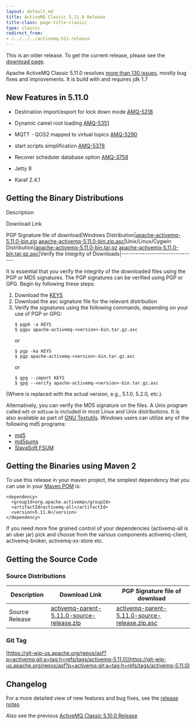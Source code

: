 ```yaml
---
layout: default_md
title: ActiveMQ Classic 5.11.0 Release 
title-class: page-title-classic
type: classic
redirect_from:
- /../../../activemq-511-release
---
```


<div class="alert alert-warning">
  This is an older release. To get the current release, please see the <a href="{{site.baseurl}}/components/classic/download" class="alert-link">download page</a>.
</div>

Apache ActiveMQ Classic 5.11.0 resolves [more than 130 issues](https://issues.apache.org/jira/issues/?jql=fixVersion%20%3D%205.11.0%20AND%20project%20%3D%20AMQ), mostly bug fixes and improvements. It is build with and requires jdk 1.7

New Features in 5.11.0
----------------------

*   Destination import/export for lock down mode [AMQ-5218](https://issues.apache.org/jira/browse/AMQ-5218)
*   Dynamic camel root loading [AMQ-5351](https://issues.apache.org/jira/browse/AMQ-5351)
    
*   MQTT - QOS2 mapped to virtual topics [AMQ-5290](https://issues.apache.org/jira/browse/AMQ-5290)
    
*   start scripts simplification [AMQ-5378](https://issues.apache.org/jira/browse/AMQ-5378)
*   Recover scheduler database option [AMQ-3758](https://issues.apache.org/jira/browse/AMQ-3758)
*   Jetty 8
*   Karaf 2.4.1

Getting the Binary Distributions
--------------------------------

Description

Download Link

PGP Signature file of download|Windows Distribution|[apache-activemq-5.11.0-bin.zip](http://archive.apache.org/dist/activemq/5.11.0/apache-activemq-5.11.0-bin.zip)
[apache-activemq-5.11.0-bin.zip.asc](http://archive.apache.org/dist/activemq/5.11.0/apache-activemq-5.11.0-bin.zip.asc)|Unix/Linux/Cygwin Distribution|[apache-activemq-5.11.0-bin.tar.gz](http://archive.apache.org/dist/activemq/5.11.0/apache-activemq-5.11.0-bin.tar.gz)
[apache-activemq-5.11.0-bin.tar.gz.asc](http://archive.apache.org/dist/activemq/5.11.0/apache-activemq-5.11.0-bin.tar.gz.asc)|Verify the Integrity of Downloads|--------------------------------

It is essential that you verify the integrity of the downloaded files using the PGP or MD5 signatures. The PGP signatures can be verified using PGP or GPG. Begin by following these steps:

1.  Download the [KEYS](http://www.apache.org/dist/activemq/KEYS)
2.  Download the asc signature file for the relevant distribution
3.  Verify the signatures using the following commands, depending on your use of PGP or GPG:
    ```
    $ pgpk -a KEYS
    $ pgpv apache-activemq-<version>-bin.tar.gz.asc
    ```
    or
    ```
    $ pgp -ka KEYS
    $ pgp apache-activemq-<version>-bin.tar.gz.asc
    ```
    or
    ```
    $ gpg --import KEYS
    $ gpg --verify apache-activemq-<version>-bin.tar.gz.asc
    ```

(Where <version> is replaced with the actual version, e.g., 5.1.0, 5.2.0, etc.).

Alternatively, you can verify the MD5 signature on the files. A Unix program called `md5` or `md5sum` is included in most Linux and Unix distributions. It is also available as part of [GNU Textutils](http://www.gnu.org/software/textutils/textutils.html). Windows users can utilize any of the following md5 programs:

*   [md5](http://www.fourmilab.ch/md5/)
*   [md5sums](http://www.pc-tools.net/win32/md5sums/)
*   [SlavaSoft FSUM](http://www.slavasoft.com/fsum/)

Getting the Binaries using Maven 2
----------------------------------

To use this release in your maven project, the simplest dependency that you can use in your [Maven POM](http://maven.apache.org/guides/introduction/introduction-to-the-pom.html) is:
```
<dependency>
  <groupId>org.apache.activemq</groupId>
  <artifactId>activemq-all</artifactId>
  <version>5.11.0</version>
</dependency>
```
If you need more fine grained control of your dependencies (activemq-all is an uber jar) pick and choose from the various components activemq-client, activemq-broker, activemq-xx-store etc.

Getting the Source Code
-----------------------

### Source Distributions

Description|Download Link|PGP Signature file of download
---|---|---
Source Release|[activemq-parent-5.11.0-source-release.zip](http://archive.apache.org/dist/activemq/5.11.0/activemq-parent-5.11.0-source-release.zip)|[activemq-parent-5.11.0-source-release.zip.asc](https://archive.apache.org/dist/activemq/5.11.0/activemq-parent-5.11.0-source-release.zip.asc)

### Git Tag

[https://git-wip-us.apache.org/repos/asf?p=activemq.git;a=tag;h=refs/tags/activemq-5.11.0](https://git-wip-us.apache.org/repos/asf?p=activemq.git;a=tag;h=refs/tags/activemq-5.11.0)

Changelog
---------

For a more detailed view of new features and bug fixes, see the [release notes](https://issues.apache.org/jira/secure/ReleaseNote.jspa?version=12324951&projectId=12311210)

Also see the previous [ActiveMQ Classic 5.10.0 Release](classic-05-10-00)

